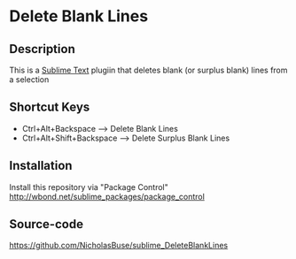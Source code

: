 Delete Blank Lines
========================

Description
------------------

This is a [Sublime Text](http://www.sublimetext.com/ ) plugiin that deletes blank (or surplus blank) lines from a selection

Shortcut Keys
------------------

- Ctrl+Alt+Backspace --> Delete Blank Lines
- Ctrl+Alt+Shift+Backspace --> Delete Surplus Blank Lines

Installation
------------------

Install this repository via "Package Control" http://wbond.net/sublime_packages/package_control

Source-code
------------------

https://github.com/NicholasBuse/sublime_DeleteBlankLines

